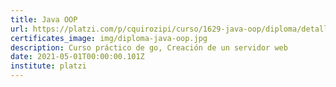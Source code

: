 ```yaml
---
title: Java OOP
url: https://platzi.com/p/cquirozipi/curso/1629-java-oop/diploma/detalle/
certificates_image: img/diploma-java-oop.jpg
description: Curso práctico de go, Creación de un servidor web
date: 2021-05-01T00:00:00.101Z
institute: platzi
---
```

